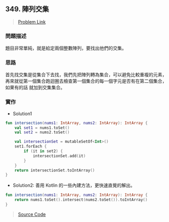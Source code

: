 ## 349. 陣列交集
> [Problem Link](https://leetcode.com/problems/intersection-of-two-arrays/) 

### 問題描述
題目非常單純，就是給定兩個整數陣列，要找出他們的交集。

### 思路
首先找交集是從集合下去找，我們先把陣列轉為集合，可以避免比較重複的元素，再來就從第一個集合跑迴圈去檢查第一個集合的每一個字元是否有在第二個集合，如果有的話 就加到交集集合。

### 實作
* Solution1

```kotlin
fun intersection(nums1: IntArray, nums2: IntArray): IntArray {
    val set1 = nums1.toSet()
    val set2 = nums2.toSet()

    val intersectionSet = mutableSetOf<Int>()
    set1.forEach {
        if (it in set2) {
            intersectionSet.add(it)
        }
    }
    return intersectionSet.toIntArray()
}

```

* Solution2: 善用 Kotlin 的一些內建方法，更快速直覺的解出。

```kotlin
fun intersection(nums1: IntArray, nums2: IntArray): IntArray {
	return nums1.toSet().intersect(nums2.toSet()).toIntArray()
}
```

> [Source Code](./solutions/src/main/kotlin/com/enginebai/leetcode/easy/Solution349.kt)


